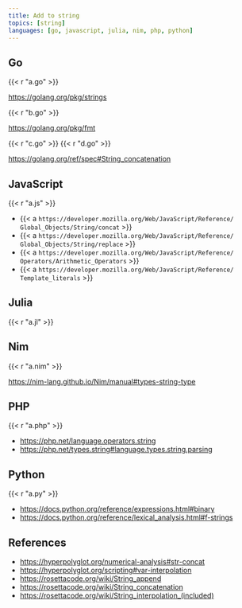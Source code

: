 ```yaml
---
title: Add to string
topics: [string]
languages: [go, javascript, julia, nim, php, python]
---
```


## Go

{{< r "a.go" >}}

<https://golang.org/pkg/strings>

{{< r "b.go" >}}

<https://golang.org/pkg/fmt>

{{< r "c.go" >}}
{{< r "d.go" >}}

<https://golang.org/ref/spec#String_concatenation>

## JavaScript

{{< r "a.js" >}}

- {{< a `https://developer.mozilla.org/Web/JavaScript/Reference/
   Global_Objects/String/concat` >}}
- {{< a `https://developer.mozilla.org/Web/JavaScript/Reference/
   Global_Objects/String/replace` >}}
- {{< a `https://developer.mozilla.org/Web/JavaScript/Reference/
   Operators/Arithmetic_Operators` >}}
- {{< a `https://developer.mozilla.org/Web/JavaScript/Reference/
   Template_literals` >}}

## Julia

{{< r "a.jl" >}}

## Nim

{{< r "a.nim" >}}

<https://nim-lang.github.io/Nim/manual#types-string-type>

## PHP

{{< r "a.php" >}}

- <https://php.net/language.operators.string>
- <https://php.net/types.string#language.types.string.parsing>

## Python

{{< r "a.py" >}}

- <https://docs.python.org/reference/expressions.html#binary>
- <https://docs.python.org/reference/lexical_analysis.html#f-strings>

## References

- <https://hyperpolyglot.org/numerical-analysis#str-concat>
- <https://hyperpolyglot.org/scripting#var-interpolation>
- <https://rosettacode.org/wiki/String_append>
- <https://rosettacode.org/wiki/String_concatenation>
- <https://rosettacode.org/wiki/String_interpolation_(included)>
